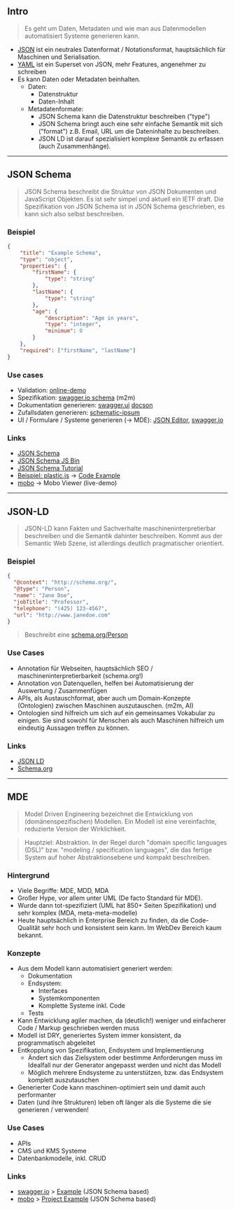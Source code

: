 ## Intro
> Es geht um Daten, Metadaten und wie man aus Datenmodellen automatisiert Systeme generieren kann.

* [JSON](http://json.org/) ist ein neutrales Datenformat / Notationsformat, hauptsächlich für Maschinen und Serialisation.
* [YAML](http://yaml.org/) ist ein Superset von JSON, mehr Features, angenehmer zu schreiben
* Es kann Daten oder Metadaten beinhalten.
  * Daten:
    * Datenstruktur
    * Daten-Inhalt
  * Metadatenformate:
    * JSON Schema kann die Datenstruktur beschreiben ("type")
    * JSON Schema bringt auch eine sehr einfache Semantik mit sich ("format") z.B. Email, URL um die Dateninhalte zu beschreiben.
    * JSON LD ist darauf spezialisiert komplexe Semantik zu erfassen (auch Zusammenhänge). 

-----------------------
 
## JSON Schema
> JSON Schema beschreibt die Struktur von JSON Dokumenten und JavaScript Objekten. Es ist sehr simpel und aktuell ein IETF draft. Die Spezifikation von JSON Schema ist in JSON Schema geschrieben, es kann sich also selbst beschreiben.

### Beispiel
```json
{
    "title": "Example Schema",
    "type": "object",
    "properties": {
        "firstName": {
            "type": "string"
        },
        "lastName": {
            "type": "string"
        },
        "age": {
            "description": "Age in years",
            "type": "integer",
            "minimum": 0
        }
    },
    "required": ["firstName", "lastName"]
}
```

### Use cases
* Validation: [online-demo](http://jsonschemalint.com/draft4/#)
* Spezifikation: [swagger.io schema](https://github.com/swagger-api/swagger-spec/blob/master/schemas/v2.0/schema.json) (m2m)
* Dokumentation generieren: [swagger.ui](http://petstore.swagger.io/#!/pet/addPet) [docson](https://github.com/lbovet/docson)
* Zufallsdaten generieren: [schematic-ipsum](http://schematic-ipsum.herokuapp.com/)
* UI / Formulare / Systeme generieren (-> MDE): [JSON Editor](http://jeremydorn.com/json-editor/), [swagger.io](http://editor.swagger.io/#/)
 
### Links
* [JSON Schema](http://json-schema.org/)
* [JSON Schema JS Bin](http://jsbin.com/fanuti/21/edit?js)
* [JSON Schema Tutorial](http://spacetelescope.github.io/understanding-json-schema/)
* [Beispiel: plastic.js](http://plasticjs.org/) -> [Code Example](https://github.com/Fannon/plastic.js/blob/master/src/modules/display/AdvancedTable.js)
* [mobo](https://www.npmjs.com/package/mobo) -> Mobo Viewer (live-demo)
 
--------------------------

## JSON-LD
> JSON-LD kann Fakten und Sachverhalte maschineninterpretierbar beschreiben und die Semantik dahinter beschreiben. Kommt aus der Semantic Web Szene, ist allerdings deutlich pragmatischer orientiert. 

### Beispiel 
```json
{
  "@context": "http://schema.org/",
  "@type": "Person",
  "name": "Jane Doe",
  "jobTitle": "Professor",
  "telephone": "(425) 123-4567",
  "url": "http://www.janedoe.com"
}
```

> Beschreibt eine [schema.org/Person](http://schema.org/Person)

### Use Cases
* Annotation für Webseiten, hauptsächlich SEO / maschineninterpretierbarkeit (schema.org!)
* Annotation von Datenquellen, helfen bei Automatisierung der Auswertung / Zusammenfügen 
* APIs, als Austauschformat, aber auch um Domain-Konzepte (Ontologien) zwischen Maschinen auszutauschen. (m2m, AI)
* Ontologien sind hilfreich um sich auf ein gemeinsames Vokabular zu einigen. Sie sind sowohl für Menschen als auch Maschinen hilfreich um eindeutig Aussagen treffen zu können. 

### Links
* [JSON LD](http://json-ld.org/)
* [Schema.org](http://schema.org/)

-----------------------

## MDE
> Model Driven Engineering bezeichnet die Entwicklung von (domänenspezifischen) Modellen. Ein Modell ist eine vereinfachte, reduzierte Version der Wirklichkeit.

> Hauptziel: Abstraktion. In der Regel durch "domain specific languages (DSL)" bzw. "modeling / specification languages", die das fertige System auf hoher Abstraktionsebene und kompakt beschreiben.

### Hintergrund
* Viele Begriffe: MDE, MDD, MDA
* Großer Hype, vor allem unter UML (De facto Standard für MDE).
* Wurde dann tot-spezifiziert (UML hat 850+ Seiten Spezifikation) und sehr komplex (MDA, meta-meta-modelle)
* Heute hauptsächlich in Enterprise Bereich zu finden, da die Code-Qualität sehr hoch und konsistent sein kann. Im WebDev Bereich kaum bekannt.

### Konzepte
* Aus dem Modell kann automatisiert generiert werden:
  * Dokumentation
  * Endsystem:
    * Interfaces
    * Systemkomponenten
    * Komplette Systeme inkl. Code
  * Tests
* Kann Entwicklung agiler machen, da (deutlich!) weniger und einfacherer Code / Markup geschrieben werden muss
* Modell ist DRY, generiertes System immer konsistent, da programmatisch abgeleitet
* Entkopplung von Spezifikation, Endsystem und Implementierung
  * Ändert sich das Zielsystem oder bestimme Anforderungen muss im Idealfall nur der Generator angepasst werden und nicht das Modell
  * Möglich mehrere Endsysteme zu unterstützen, bzw. das Endsystem komplett auszutauschen
* Generierter Code kann maschinen-optimiert sein und damit auch performanter
* Daten (und ihre Strukturen) leben oft länger als die Systeme die sie generieren / verwenden!

### Use Cases
* APIs 
* CMS und KMS Systeme
* Datenbankmodelle, inkl. CRUD

### Links
* [swagger.io](http://swagger.io/) > [Example](http://editor.swagger.io/#/) (JSON Schema based)
* [mobo](https://www.npmjs.com/package/mobo) > [Project Example](https://github.com/Fannon/mobo/tree/master/examples/hardware-yaml) (JSON Schema based)